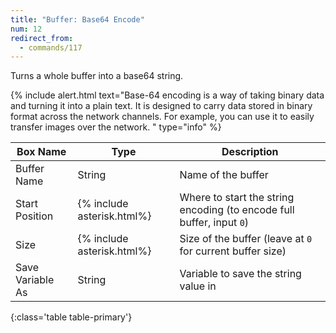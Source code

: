 ```yaml
---
title: "Buffer: Base64 Encode"
num: 12
redirect_from:
  - commands/117
---
```


Turns a whole buffer into a base64 string.

{% include alert.html text="Base-64 encoding is a way of taking binary data and turning it into a plain text. It is designed to carry data stored in binary format across the network channels. For example, you can use it to easily transfer images over the network. " type="info" %} 

| Box Name | Type | Description | 
|-------|--------|--------
|Buffer Name	|String	| Name of the buffer
|Start Position	|{% include asterisk.html%}	| Where to start the string encoding (to encode full buffer, input `0`)
|Size| {% include asterisk.html%}	| Size of the buffer (leave at `0` for current buffer size)
Save Variable As | String | Variable to save the string value in |
{:class='table table-primary'}









